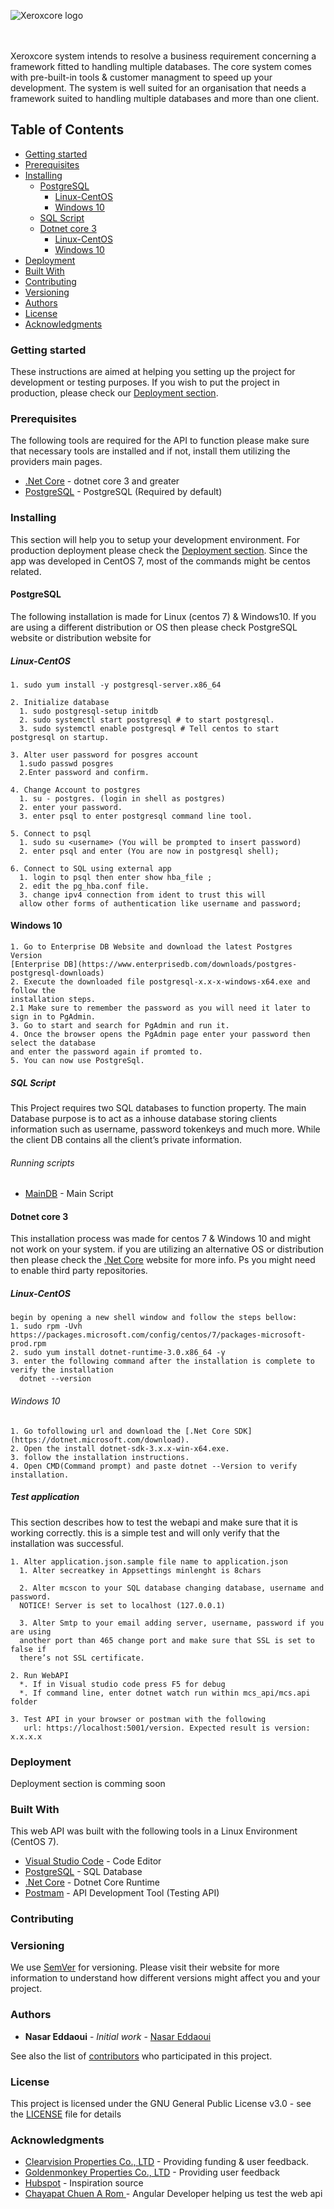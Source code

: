 ![Xeroxcore logo](https://github.com/Nasar165/Xeroxcore/blob/master/Xeroxcore_Logo.png)


<br/><br/>Xeroxcore system intends to resolve a business requirement concerning a framework fitted to handling
multiple databases. The core system comes with pre-built-in tools & customer managment to speed up
your development. The system is well suited for an organisation that needs a framework suited to
handling multiple databases and more than one client.

<!--ts-->
## Table of Contents
* [Getting started](#getting-started)
* [Prerequisites](#prerequisites)
* [Installing](#installing)
  * [PostgreSQL](#postgresql)
    * [Linux-CentOS](#linux-centos)
    * [Windows 10](windows-10)
  * [SQL Script](#sql-script)
  * [Dotnet core 3](#dotnet-core-3)
    * [Linux-CentOS](#linux-centos-1)
    * [Windows 10](windows-10-1)
* [Deployment](#deployment)
* [Built With](#built-with)
* [Contributing](#contributing)
* [Versioning](#versioning)
* [Authors](#authors)
* [License](#license)
* [Acknowledgments](#acknowledgments)

  
<!--te-->

### Getting started

These instructions are aimed at helping you setting up the project for development or testing purposes.
If you wish to put the project in production, please check our [Deployment section](#deployment).

### Prerequisites

The following tools are required for the API to function please make sure that necessary tools
are installed and if not, install them utilizing the providers main pages.

- [.Net Core](https://dotnet.microsoft.com/download/dotnet-core/3.0) - dotnet core 3 and greater
- [PostgreSQL](https://www.postgresql.org/) - PostgreSQL (Required by default)

### Installing

This section will help you to setup your development environment. For production deployment please
check the [Deployment section](#deployment). Since the app was developed in CentOS 7, most of the
commands might be centos related.

#### PostgreSQL
The following installation is made for Linux (centos 7) & Windows10. If you are using a different distribution or OS then
please check PostgreSQL website or distribution website for
##### Linux-CentOS 
```
1. sudo yum install -y postgresql-server.x86_64

2. Initialize database
  1. sudo postgresql-setup initdb
  2. sudo systemctl start postgresql # to start postgresql.
  3. sudo systemctl enable postgresql # Tell centos to start postgresql on startup.

3. Alter user password for posgres account
  1.sudo passwd posgres
  2.Enter password and confirm.

4. Change Account to postgres
  1. su - postgres. (login in shell as postgres)
  2. enter your password.
  3. enter psql to enter postgresql command line tool.

5. Connect to psql
  1. sudo su <username> (You will be prompted to insert password)
  2. enter psql and enter (You are now in postgresql shell);

6. Connect to SQL using external app
  1. login to psql then enter show hba_file ;
  2. edit the pg_hba.conf file.
  3. change ipv4 connection from ident to trust this will
  allow other forms of authentication like username and password;

```
#### Windows 10 
```
1. Go to Enterprise DB Website and download the latest Postgres Version 
[Enterprise DB](https://www.enterprisedb.com/downloads/postgres-postgresql-downloads)
2. Execute the downloaded file postgresql-x.x-x-windows-x64.exe and follow the 
installation steps.
2.1 Make sure to remember the password as you will need it later to sign in to PgAdmin.
3. Go to start and search for PgAdmin and run it.
4. Once the browser opens the PgAdmin page enter your password then select the database
and enter the password again if promted to.
5. You can now use PostgreSql.
```

##### SQL Script

This Project requires two SQL databases to function property. The main Database purpose is to
act as a inhouse database storing clients information such as username, password tokenkeys
and much more. While the client DB contains all the client’s private information.

###### Running scripts

- [MainDB](https://github.com/Nasar165/Xeroxcore/blob/master/scripts/main.sql) - Main Script

#### Dotnet core 3

This installation process was made for centos 7 & Windows 10 and might not work on your system. if you are
utilizing an alternative OS or distribution then please check the [.Net Core](https://dotnet.microsoft.com/download/linux-package-manager/rhel/sdk-current) website for more info. Ps you might need to enable
third party repositories.

##### Linux-CentOS
```
begin by opening a new shell window and follow the steps bellow:
1. sudo rpm -Uvh https://packages.microsoft.com/config/centos/7/packages-microsoft-prod.rpm
2. sudo yum install dotnet-runtime-3.0.x86_64 -y
3. enter the following command after the installation is complete to verify the installation
  dotnet --version
```
###### Windows 10 
```
1. Go tofollowing url and download the [.Net Core SDK](https://dotnet.microsoft.com/download).
2. Open the install dotnet-sdk-3.x.x-win-x64.exe.
3. follow the installation instructions.
4. Open CMD(Command prompt) and paste dotnet --Version to verify installation.
```

##### Test application

This section describes how to test the webapi and make sure that it is working correctly.
this is a simple test and will only verify that the installation was successful.

```
1. Alter application.json.sample file name to application.json
  1. Alter secreatkey in Appsettings minlenght is 8chars

  2. Alter mcscon to your SQL database changing database, username and password.
  NOTICE! Server is set to localhost (127.0.0.1)

  3. Alter Smtp to your email adding server, username, password if you are using
  another port than 465 change port and make sure that SSL is set to false if
  there’s not SSL certificate.

2. Run WebAPI
  *. If in Visual studio code press F5 for debug
  *. If command line, enter dotnet watch run within mcs_api/mcs.api folder

3. Test API in your browser or postman with the following
   url: https://localhost:5001/version. Expected result is version: x.x.x.x
```

### Deployment

Deployment section is comming soon

### Built With

This web API was built with the following tools in a Linux Environment (CentOS 7).

- [Visual Studio Code](https://code.visualstudio.com/) - Code Editor
- [PostgreSQL](https://www.postgresql.org/) - SQL Database
- [.Net Core](https://dotnet.microsoft.com/) - Dotnet Core Runtime
- [Postmam](https://getpostman.com/) - API Development Tool (Testing API)

### Contributing

### Versioning

We use [SemVer](http://semver.org/) for versioning. Please visit their website for more
information to understand how different versions might affect you and your project.

### Authors

- **Nasar Eddaoui** - _Initial work_ - [Nasar Eddaoui](https://github.com/Nasar165)

See also the list of [contributors](https://github.com/Nasar165/Xeroxcore//graphs/contributors) who participated in this project.

### License

This project is licensed under the GNU General Public License v3.0 - see the [LICENSE](LICENSE) file for details

### Acknowledgments

- [Clearvision Properties Co., LTD](https://clearvision-properties.com/) - Providing funding & user feedback.
- [Goldenmonkey Properties Co., LTD](https://goldenmonkey.asia) - Providing user feedback
- [Hubspot](https://www.hubspot.com) - Inspiration source
- [Chayapat Chuen A Rom ](https://github.com/freedombs) - Angular Developer helping us test the web api
